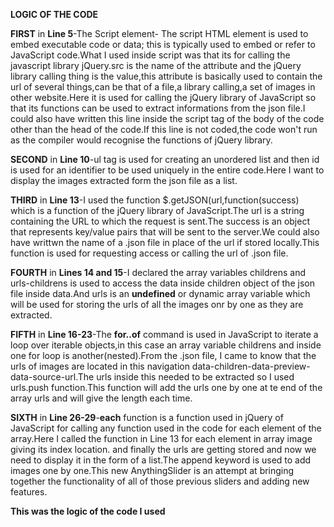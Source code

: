 **LOGIC OF THE CODE**

**FIRST** in **Line 5**-The Script element- The script HTML element is
used to embed executable code or data; this is typically used to embed
or refer to JavaScript code.What I used inside script was that its for
calling the javascript library jQuery.src is the name of the attribute
and the jQuery library calling thing is the value,this attribute is
basically used to contain the url of several things,can be that of a
file,a library calling,a set of images in other website.Here it is used
for calling the jQuery library of JavaScript so that its functions can
be used to extract informations from the json file.I could also have
written this line inside the script tag of the body of the code other
than the head of the code.If this line is not coded,the code won't run
as the compiler would recognise the functions of jQuery library.

**SECOND** in **Line 10**-ul tag is used for creating an unordered list
and then id is used for an identifier to be used uniquely in the entire
code.Here I want to display the images extracted form the json file as a
list.

**THIRD** in **Line 13**-I used the function
\$.getJSON(url,function(success) which is a function of the jQuery
library of JavaScript.The url is a string containing the URL to which
the request is sent.The success is an object that represents key/value
pairs that will be sent to the server.We could also have writtwn the
name of a .json file in place of the url if stored locally.This function
is used for requesting access or calling the url of .json file.

**FOURTH** in **Lines 14 and 15**-I declared the array variables
childrens and urls-childrens is used to access the data inside children
object of the json file inside data.And urls is an **undefined** or
dynamic array variable which will be used for storing the urls of all
the images onr by one as they are extracted.

**FIFTH** in **Line 16-23**-The **for..of** command is used in
JavaScript to iterate a loop over iterable objects,in this case an array
variable childrens and inside one for loop is another(nested).From the
.json file, I came to know that the urls of images are located in this
navigation data-children-data-preview-data-source-url.The urls inside
this needed to be extracted so I used urls.push function.This function
will add the urls one by one at te end of the array urls and will give
the length each time.

**SIXTH** in **Line 26-29**-**each** function is a function used in
jQuery of JavaScript for calling any function used in the code for each
element of the array.Here I called the function in Line 13 for each
element in array image giving its index location. and finally the urls
are getting stored and now we need to display it in the form of a
list.The append keyword is used to add images one by one.This new
AnythingSlider is an attempt at bringing together the functionality of
all of those previous sliders and adding new features.

**This was the logic of the code I used**
